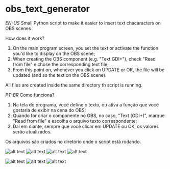 # obs_text_generator

_EN-US_
Small Python script to make it easier to insert text chacaracters on OBS scenes

How does it work?

1) On the main program screen, you set the text or activate the function you'd like to display on the OBS scene;
2) When creating the OBS component (e.g. "Text GDI+"), check "Read from file" e chose the corresponding text file;
3) From this point on, whenever you click on UPDATE or OK, the file will be updated (and so the text on the OBS scene).

All files are created inside the same directory th script is running.



_PT-BR_
Como funciona?

1) Na tela do programa, você define o texto, ou ativa a função que você gostaria de exibir na cena do OBS;
2) Quando for criar o componente no OBS, no caso, "Text (GDI+)", marque "Read from file" e escolha o arquivo texto correspondente;
3) Daí em diante, sempre que você clicar em UPDATE ou OK, os valores serão atualizados.

Os arquivos são criados no diretório onde o script está rodando.

![alt text](https://github.com/fpoletto/obs_text_generator/blob/master/widgets_screen.png?raw=true)
![alt text](https://github.com/fpoletto/obs_text_generator/blob/master/single_lines_screen.png?raw=true)
![alt text](https://github.com/fpoletto/obs_text_generator/blob/master/merged_lines_ticker_screen.png?raw=true)
![alt text](https://github.com/fpoletto/obs_text_generator/blob/master/text_rotation_creen.png?raw=true)

![alt text](https://github.com/fpoletto/obs_text_generator/blob/master/ezgif-4-1c37a262e6e7.gif?raw=true)
![alt text](https://github.com/fpoletto/obs_text_generator/blob/master/ezgif-6-c785f6b4a116.gif?raw=true)
![alt text](https://github.com/fpoletto/obs_text_generator/blob/master/ezgif-7-8c4405d6c59c.gif?raw=true)

